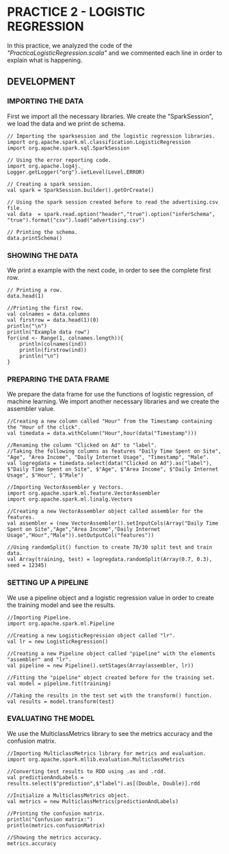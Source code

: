 # PRACTICE 2 - LOGISTIC REGRESSION

In this practice, we analyzed the code of the _"PracticaLogisticRegression.scala"_ and we commented each line in order to explain what is happening.

## DEVELOPMENT

### IMPORTING THE DATA

First we import all the necessary libraries. We create the "SparkSession", we load the data and we print de schema.

	// Importing the sparksession and the logistic regression libraries.
	import org.apache.spark.ml.classification.LogisticRegression
	import org.apache.spark.sql.SparkSession
	
	// Using the error reporting code.
	import org.apache.log4j._
	Logger.getLogger("org").setLevel(Level.ERROR)
	
	// Creating a spark session.
	val spark = SparkSession.builder().getOrCreate()
	
	// Using the spark session created before to read the advertising.csv file.
	val data  = spark.read.option("header","true").option("inferSchema", "true").format("csv").load("advertising.csv")
	
	// Printing the schema.
	data.printSchema()

### SHOWING THE DATA

We print a example with the next code, in order to see the complete first row.

	// Printing a row.
	data.head(1)
	
	//Printing the first row.
	val colnames = data.columns
	val firstrow = data.head(1)(0)
	println("\n")
	println("Example data row")
	for(ind <- Range(1, colnames.length)){
		println(colnames(ind))
		println(firstrow(ind))
		println("\n")
	}

### PREPARING THE DATA FRAME

We prepare the data frame for use the functions of logistic regression, of machine learning. We import another necessary libraries and we create the assembler value.

	//Creating a new column called "Hour" from the Timestamp containing the "Hour of the click".
	val timedata = data.withColumn("Hour",hour(data("Timestamp")))
	
	//Renaming the column "Clicked on Ad" to "label".
	//Taking the following columns as features "Daily Time Spent on Site", "Age", "Area Income", "Daily Internet Usage", "Timestamp", "Male".
	val logregdata = timedata.select(data("Clicked on Ad").as("label"), $"Daily Time Spent on Site", $"Age", $"Area Income", $"Daily Internet Usage", $"Hour", $"Male")
	
	//Importing VectorAssembler y Vectors.
	import org.apache.spark.ml.feature.VectorAssembler
	import org.apache.spark.ml.linalg.Vectors
	
	//Creating a new VectorAssembler object called assembler for the features.
	val assembler = (new VectorAssembler().setInputCols(Array("Daily Time Spent on Site","Age","Area Income","Daily Internet Usage","Hour","Male")).setOutputCol("features"))
	
	//Using randomSplit() function to create 70/30 split test and train data.
	val Array(training, test) = logregdata.randomSplit(Array(0.7, 0.3), seed = 12345)

### SETTING UP A PIPELINE

We use a pipeline object and a logistic regression value in order to create the training model and see the results.

	//Importing Pipeline.
	import org.apache.spark.ml.Pipeline
	
	//Creating a new LogisticRegression object called "lr".
	val lr = new LogisticRegression()
	
	//Creating a new Pipeline object called "pipeline" with the elements "assembler" and "lr".
	val pipeline = new Pipeline().setStages(Array(assembler, lr))
	
	//Fitting the "pipeline" object created before for the training set.
	val model = pipeline.fit(training)
	
	//Taking the results in the test set with the transform() function.
	val results = model.transform(test)

### EVALUATING THE MODEL

We use the MulticlassMetrics library to see the metrics accuracy and the confusion matrix.

	//Importing MulticlassMetrics library for metrics and evaluation.
	import org.apache.spark.mllib.evaluation.MulticlassMetrics
	
	//Converting test results to RDD using .as and .rdd.
	val predictionAndLabels = results.select($"prediction",$"label").as[(Double, Double)].rdd
	
	//Initialize a MulticlassMetrics object.
	val metrics = new MulticlassMetrics(predictionAndLabels)
	
	//Printing the confusion matrix.
	println("Confusion matrix:")
	println(metrics.confusionMatrix)
	
	//Showing the metrics accuracy.
	metrics.accuracy
